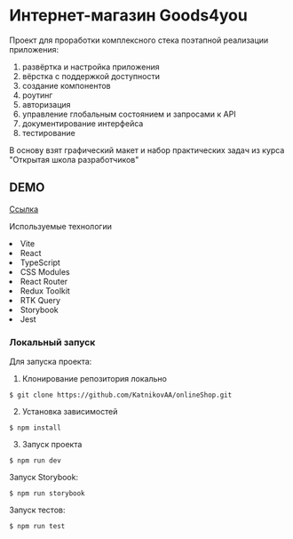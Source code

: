 # Интернет-магазин Goods4you 

Проект для проработки комплексного стека поэтапной реализации приложения:

  1. развёртка и настройка приложения 
  2. вёрстка с поддержкой доступности
  3. создание компонентов
  4. роутинг
  5. aвторизация
  6. управление глобальным состоянием и запросами к API
  7. документирование интерфейса
  8. тестирование

В основу взят графический макет и набор практических задач из курса "Открытая школа разработчиков"

## DEMO
[Ссылка](https://katnikovaa.github.io/onlineShop/)

Используемые технологии
<li>Vite</li>
<li>React</li>
<li>TypeScript</li>
<li>CSS Modules</li>
<li>React Router</li>
<li>Redux Toolkit </li>
<li>RTK Query</li>
<li>Storybook</li>
<li>Jest</li>

### Локальный запуск

Для запуска проекта:

1. Клонирование репозитория локально
```
$ git clone https://github.com/KatnikovAA/onlineShop.git
```
2. Установка зависимостей
```
$ npm install
```
3. Запуск проекта
```
$ npm run dev
```

Запуск Storybook:

```
$ npm run storybook
```

Запуск тестов:

```
$ npm run test
```
